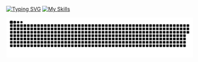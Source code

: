  [![Typing SVG](https://readme-typing-svg.herokuapp.com/?lines=Developer)](https://git.io/typing-svg)
 [![My Skills](https://skillicons.dev/icons?i=react,nextjs,ts,js,nodejs,prisma,nestjs,tailwind,linux,html,css,firebase,git,github,angular,flutter)](https://skillicons.dev)


![Snake animation](https://github.com/rodriggopda/rodriggopda/blob/main/github-contribution-grid-snake.svg)
